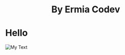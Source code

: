 <h1 align="center">By Ermia Codev</h1>

# Hello

![My Text](https://www.google.com/images/branding/googlelogo/2x/googlelogo_light_color_272x92dp.png)

